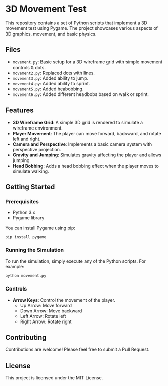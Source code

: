 # 3D Movement Test

This repository contains a set of Python scripts that implement a 3D movement test using Pygame. The project showcases various aspects of 3D graphics, movement, and basic physics.

## Files

- `movement.py`: Basic setup for a 3D wireframe grid with simple movement controls & dots.
- `movement2.py`: Replaced dots with lines.
- `movement3.py`: Added ability to jump.
- `movement4.py`: Added ability to sprint.
- `movement5.py`: Added heabobbing.
- `movement6.py`: Added different headbobs based on walk or sprint.

## Features

- **3D Wireframe Grid**: A simple 3D grid is rendered to simulate a wireframe environment.
- **Player Movement**: The player can move forward, backward, and rotate left and right.
- **Camera and Perspective**: Implements a basic camera system with perspective projection.
- **Gravity and Jumping**: Simulates gravity affecting the player and allows jumping.
- **Head Bobbing**: Adds a head bobbing effect when the player moves to simulate walking.

## Getting Started

### Prerequisites

- Python 3.x
- Pygame library

You can install Pygame using pip:

```sh
pip install pygame
```

### Running the Simulation

To run the simulation, simply execute any of the Python scripts. For example:

```sh
python movement.py
```

### Controls

- **Arrow Keys**: Control the movement of the player.
  - Up Arrow: Move forward
  - Down Arrow: Move backward
  - Left Arrow: Rotate left
  - Right Arrow: Rotate right

## Contributing

Contributions are welcome! Please feel free to submit a Pull Request.

## License

This project is licensed under the MIT License.
